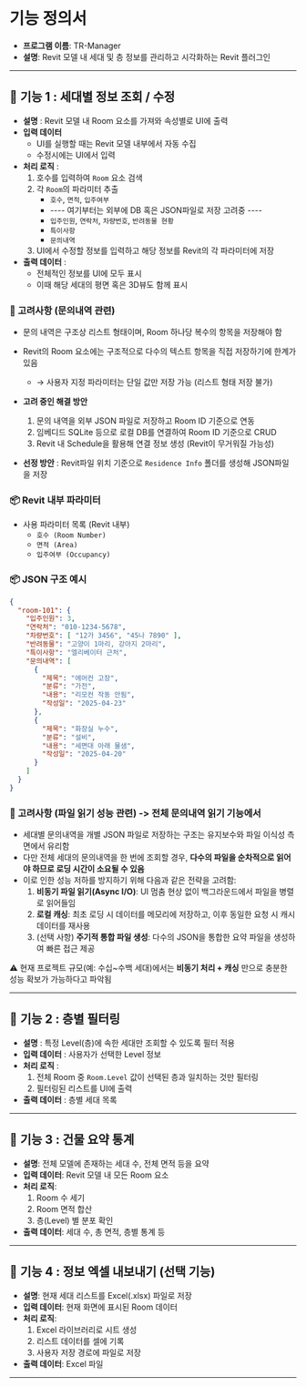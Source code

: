 # 기능 정의서

- **프로그램 이름**: TR-Manager
- **설명**: Revit 모델 내 세대 및 층 정보를 관리하고 시각화하는 Revit 플러그인

---

## 📌 기능 1 : 세대별 정보 조회 / 수정

- **설명** : Revit 모델 내 Room 요소를 가져와 속성별로 UI에 출력
- **입력 데이터**
  - UI를 실행할 때는 Revit 모델 내부에서 자동 수집
  - 수정시에는 UI에서 입력
- **처리 로직** :
  1. 호수를 입력하여 `Room` 요소 검색
  2. 각 `Room`의 파라미터 추출
      - `호수`, `면적`, `입주여부`
      - ---- 여기부터는 외부에 DB 혹은 JSON파일로 저장 고려중 ----
      - `입주인원`, `연락처`, `차량번호`, `반려동물 현황`
      - `특이사항`
      - `문의내역`
  3. UI에서 수정할 정보를 입력하고 해당 정보를 Revit의 각 파라미터에 저장
- **출력 데이터** : 
  - 전체적인 정보를 UI에 모두 표시
  - 이때 해당 세대의 평면 혹은 3D뷰도 함께 표시


### 💭 고려사항 (문의내역 관련)

- 문의 내역은 구조상 리스트 형태이며, Room 하나당 복수의 항목을 저장해야 함  
- Revit의 Room 요소에는 구조적으로 다수의 텍스트 항목을 직접 저장하기에 한계가 있음  
  - → 사용자 지정 파라미터는 단일 값만 저장 가능 (리스트 형태 저장 불가)

- **고려 중인 해결 방안**
  1. 문의 내역을 외부 JSON 파일로 저장하고 Room ID 기준으로 연동
  2. 임베디드 SQLite 등으로 로컬 DB를 연결하여 Room ID 기준으로 CRUD
  3. Revit 내 Schedule을 활용해 연결 정보 생성 (Revit이 무거워질 가능성)

- **선정 방안** : Revit파일 위치 기준으로 `Residence Info` 폴더를 생성해 JSON파일을 저장


### 📦 Revit 내부 파라미터
- 사용 파라미터 목록 (Revit 내부)
  - `호수 (Room Number)`
  - `면적 (Area)`
  - `입주여부 (Occupancy)`

### 📦 JSON 구조 예시
```JSON
{
  "room-101": {
    "입주인원": 3,
    "연락처": "010-1234-5678",
    "차량번호": [ "12가 3456", "45나 7890" ],
    "반려동물": "고양이 1마리, 강아지 2마리",
    "특이사항": "엘리베이터 근처",
    "문의내역": [
      {
        "제목": "에어컨 고장",
        "분류": "가전",
        "내용": "리모컨 작동 안됨",
        "작성일": "2025-04-23"
      },
      {
        "제목": "화장실 누수",
        "분류": "설비",
        "내용": "세면대 아래 물샘",
        "작성일": "2025-04-20"
      }
    ]
  }
}
```
### 💭 고려사항 (파일 읽기 성능 관련) -> 전체 문의내역 읽기 기능에서

- 세대별 문의내역을 개별 JSON 파일로 저장하는 구조는 유지보수와 파일 이식성 측면에서 유리함
- 다만 전체 세대의 문의내역을 한 번에 조회할 경우,
**다수의 파일을 순차적으로 읽어야 하므로 로딩 시간이 소요될 수 있음**
- 이로 인한 성능 저하를 방지하기 위해 다음과 같은 전략을 고려함:
  1. **비동기 파일 읽기(Async I/O)**: UI 멈춤 현상 없이 백그라운드에서 파일을 병렬로 읽어들임
  2. **로컬 캐싱**: 최초 로딩 시 데이터를 메모리에 저장하고, 이후 동일한 요청 시 캐시 데이터를 재사용
  3. (선택 사항) **주기적 통합 파일 생성**: 다수의 JSON을 통합한 요약 파일을 생성하여 빠른 접근 제공

⚠️ 현재 프로젝트 규모(예: 수십~수백 세대)에서는 **비동기 처리 + 캐싱** 만으로 충분한 성능 확보가 가능하다고 파악됨

---

## 📌 기능 2 : 층별 필터링

- **설명** : 특정 Level(층)에 속한 세대만 조회할 수 있도록 필터 적용
- **입력 데이터** : 사용자가 선택한 Level 정보
- **처리 로직** :
  1. 전체 Room 중 `Room.Level` 값이 선택된 층과 일치하는 것만 필터링
  2. 필터링된 리스트를 UI에 출력
- **출력 데이터** : 층별 세대 목록

---

## 📌 기능 3 : 건물 요약 통계

- **설명**: 전체 모델에 존재하는 세대 수, 전체 면적 등을 요약
- **입력 데이터**: Revit 모델 내 모든 Room 요소
- **처리 로직**:
  1. Room 수 세기
  2. Room 면적 합산
  3. 층(Level) 별 분포 확인
- **출력 데이터**: 세대 수, 총 면적, 층별 통계 등

---

## 📌 기능 4 : 정보 엑셀 내보내기 (선택 기능)

- **설명**: 현재 세대 리스트를 Excel(.xlsx) 파일로 저장
- **입력 데이터**: 현재 화면에 표시된 Room 데이터
- **처리 로직**:
  1. Excel 라이브러리로 시트 생성
  2. 리스트 데이터를 셀에 기록
  3. 사용자 저장 경로에 파일로 저장
- **출력 데이터**: Excel 파일

---